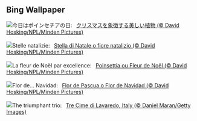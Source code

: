 ## Bing Wallpaper
![](https://www.bing.com/th?id=OHR.WildPoinsettia_JA-JP9224856071_UHD.jpg&w=1000)今日はポインセチアの日:&nbsp;&ensp;[クリスマスを象徴する美しい植物 (© David Hosking/NPL/Minden Pictures)](https://www.bing.com/th?id=OHR.WildPoinsettia_JA-JP9224856071_UHD.jpg)
<br><br/>
![](https://www.bing.com/th?id=OHR.WildPoinsettia_IT-IT8938739079_UHD.jpg&w=1000)Stelle natalizie:&nbsp;&ensp;[Stella di Natale o fiore natalizio (© David Hosking/NPL/Minden Pictures)](https://www.bing.com/th?id=OHR.WildPoinsettia_IT-IT8938739079_UHD.jpg)
<br><br/>
![](https://www.bing.com/th?id=OHR.WildPoinsettia_FR-FR2758700807_UHD.jpg&w=1000)La fleur de Noël par excellence:&nbsp;&ensp;[Poinsettia ou Fleur de Noël (© David Hosking/NPL/Minden Pictures)](https://www.bing.com/th?id=OHR.WildPoinsettia_FR-FR2758700807_UHD.jpg)
<br><br/>
![](https://www.bing.com/th?id=OHR.WildPoinsettia_ES-ES7928941818_UHD.jpg&w=1000)Flor de... Navidad:&nbsp;&ensp;[Flor de Pascua o Flor de Navidad (© David Hosking/NPL/Minden Pictures)](https://www.bing.com/th?id=OHR.WildPoinsettia_ES-ES7928941818_UHD.jpg)
<br><br/>
![](https://www.bing.com/th?id=OHR.DolomitesSky_EN-GB4868872493_UHD.jpg&w=1000)The triumphant trio:&nbsp;&ensp;[Tre Cime di Lavaredo, Italy (© Daniel Maran/Getty Images)](https://www.bing.com/th?id=OHR.DolomitesSky_EN-GB4868872493_UHD.jpg)
<br><br/>
